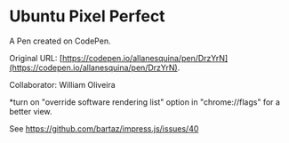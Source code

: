 # Ubuntu Pixel Perfect

A Pen created on CodePen.

Original URL: [https://codepen.io/allanesquina/pen/DrzYrN](https://codepen.io/allanesquina/pen/DrzYrN).

Collaborator: William Oliveira

*turn on "override software rendering list" option in "chrome://flags" for a better view.

See https://github.com/bartaz/impress.js/issues/40